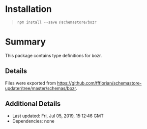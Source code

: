 # Installation
> `npm install --save @schemastore/bozr`

# Summary
This package contains type definitions for bozr.

## Details
Files were exported from https://github.com/ffflorian/schemastore-updater/tree/master/schemas/bozr.

## Additional Details
* Last updated: Fri, Jul 05, 2019, 15:12:46 GMT
* Dependencies: none
